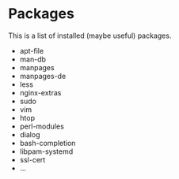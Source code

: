 # Packages
This is a list of installed (maybe useful) packages.

* apt-file
* man-db
* manpages
* manpages-de
* less
* nginx-extras
* sudo
* vim
* htop
* perl-modules
* dialog
* bash-completion
* libpam-systemd
* ssl-cert
* ...
